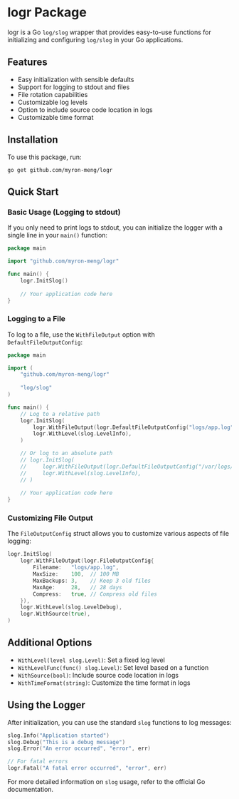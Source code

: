 # logr Package

logr is a Go `log/slog` wrapper that provides easy-to-use functions for initializing and configuring `log/slog` in your Go applications.

## Features

- Easy initialization with sensible defaults
- Support for logging to stdout and files
- File rotation capabilities
- Customizable log levels
- Option to include source code location in logs
- Customizable time format

## Installation

To use this package, run:

```
go get github.com/myron-meng/logr
```

## Quick Start

### Basic Usage (Logging to stdout)

If you only need to print logs to stdout, you can initialize the logger with a single line in your `main()` function:

```go
package main

import "github.com/myron-meng/logr"

func main() {
    logr.InitSlog()
    
    // Your application code here
}
```

### Logging to a File

To log to a file, use the `WithFileOutput` option with `DefaultFileOutputConfig`:

```go
package main

import (
    "github.com/myron-meng/logr"
    
    "log/slog"
)

func main() {
    // Log to a relative path
    logr.InitSlog(
        logr.WithFileOutput(logr.DefaultFileOutputConfig("logs/app.log")),
        logr.WithLevel(slog.LevelInfo),
    )

    // Or log to an absolute path
    // logr.InitSlog(
    //     logr.WithFileOutput(logr.DefaultFileOutputConfig("/var/logs/myapp/app.log")),
    //     logr.WithLevel(slog.LevelInfo),
    // )
    
    // Your application code here
}
```

### Customizing File Output

The `FileOutputConfig` struct allows you to customize various aspects of file logging:

```go
logr.InitSlog(
    logr.WithFileOutput(logr.FileOutputConfig{
        Filename:   "logs/app.log",
        MaxSize:    100,  // 100 MB
        MaxBackups: 3,    // Keep 3 old files
        MaxAge:     28,   // 28 days
        Compress:   true, // Compress old files
    }),
    logr.WithLevel(slog.LevelDebug),
    logr.WithSource(true),
)
```

## Additional Options

- `WithLevel(level slog.Level)`: Set a fixed log level
- `WithLevelFunc(func() slog.Level)`: Set level based on a function
- `WithSource(bool)`: Include source code location in logs
- `WithTimeFormat(string)`: Customize the time format in logs

## Using the Logger

After initialization, you can use the standard `slog` functions to log messages:

```go
slog.Info("Application started")
slog.Debug("This is a debug message")
slog.Error("An error occurred", "error", err)

// For fatal errors
logr.Fatal("A fatal error occurred", "error", err)
```

For more detailed information on `slog` usage, refer to the official Go documentation.